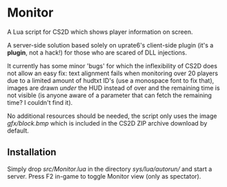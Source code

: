 Monitor
=======

A Lua script for CS2D which shows player information on screen.

A server-side solution based solely on uprate6's client-side plugin (it's a 
**plugin**, not a hack!) for those who are scared of DLL injections.

It currently has some minor 'bugs' for which the inflexibility of CS2D does not 
allow an easy fix: text alignment fails when monitoring over 20 players due to a 
limited amount of hudtxt ID's (use a monospace font to fix that), images are 
drawn *under* the HUD instead of over and the remaining time is not visible (is 
anyone aware of a parameter that can fetch the remaining time? I couldn't find 
it).

No additional resources should be needed, the script only uses the image 
*gfx/block.bmp* which is included in the CS2D ZIP archive download by default.

Installation
------------

Simply drop *src/Monitor.lua* in the directory *sys/lua/autorun/* and start a 
server. Press F2 in-game to toggle Monitor view (only as spectator).

